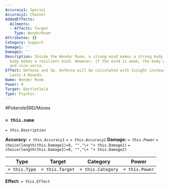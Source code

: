 ```yaml
---
Accuracy1: Special
Accuracy2: Channel
AddedEffects:
  Ailments:
  - Affects: Target
    Type: WonderRoom
Attributes: {}
Category: Support
Damage1: ''
Damage2: ''
Description: Inside the Wonder Room, a strong mind makes a strong body and a resilient
  body makes a resilient mind. However, if the mind is weak, the body will be weak
  and vice-versa.
Effect: Defense and Sp. Defense will be calculated with Insight instead of Vitality.
  Lasts 4 Rounds.
Name: Wonder Room
Power: 0
Target: Battlefield
Type: Psychic
---
```


#PokeroleSRD/Moves

### `= this.name` 
*`= this.Description`*

**Accuracy:** `= this.Accuracy1` + `= this.Accuracy2`
**Damage:** `= this.Power` `= choice(length(this.Damage1)=0, "","\+ "+ this.Damage1)` `= choice(length(this.Damage2)=0, "","\+ "+ this.Damage2)`

| Type          | Target          | Category          | Power          |
| ------------- | --------------- | ----------------  | -------------- |
| `= this.Type` | `= this.Target` | `= this.Category` | `= this.Power` | 

**Effect:** `= this.Effect`
